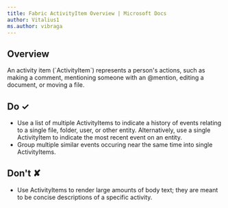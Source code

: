 ```yaml
---
title: Fabric ActivityItem Overview | Microsoft Docs
author: Vitalius1
ms.author: vibraga
---
```


## Overview
An activity item (&#x60;ActivityItem&#x60;) represents a person&#39;s actions, such as making a comment, mentioning someone with an @mention, editing a document, or moving a file. 



## Do &#10003;
- Use a list of multiple ActivityItems to indicate a history of events relating to a single file, folder, user, or other entity. Alternatively, use a single ActivityItem to indicate the most recent event on an entity.
- Group multiple similar events occuring near the same time into single ActivityItems.


## Don't &#10008;
- Use ActivityItems to render large amounts of body text; they are meant to be concise descriptions of a specific activity.
